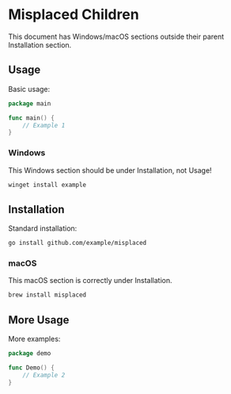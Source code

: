 # Misplaced Children

This document has Windows/macOS sections outside their parent Installation section.

## Usage

Basic usage:

```go
package main

func main() {
    // Example 1
}
```

### Windows

This Windows section should be under Installation, not Usage!

```bash
winget install example
```

## Installation

Standard installation:

```bash
go install github.com/example/misplaced
```

### macOS

This macOS section is correctly under Installation.

```bash
brew install misplaced
```

## More Usage

More examples:

```go
package demo

func Demo() {
    // Example 2
}
```
